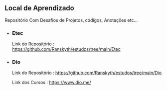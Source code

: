 ## Local de Aprendizado

<p>Repositório Com Desafios de Projetos, códigos, Anotações etc...</p>


- ### Etec
    Link do Repositório : https://github.com/Ranskyth/estudos/tree/main/Etec
  
- ### Dio
    Link do Repositório : https://github.com/Ranskyth/estudos/tree/main/Dio
    
    Link dos Cursos : https://www.dio.me/
